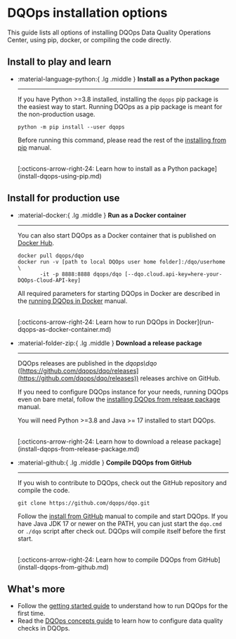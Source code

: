 # DQOps installation options
This guide lists all options of installing DQOps Data Quality Operations Center, using pip, docker, or compiling the code directly.

## Install to play and learn

<div class="grid cards grid-columns-150-pct" markdown>

-   :material-language-python:{ .lg .middle } __Install as a Python package__

    ---

    If you have Python >=3.8 installed, installing the `dqops` pip package is the easiest way to start.
    Running DQOps as a pip package is meant for the non-production usage.
    
    ```
    python -m pip install --user dqops
    ```
    
    Before running this command, please read the rest of the [installing from pip](install-dqops-using-pip.md) manual.

    <br/>
    [:octicons-arrow-right-24: Learn how to install as a Python package](install-dqops-using-pip.md)


</div>


## Install for production use

<div class="grid cards grid-columns-150-pct" markdown>

-   :material-docker:{ .lg .middle } __Run as a Docker container__

    ---

    You can also start DQOps as a Docker container that is published on [Docker Hub](https://hub.docker.com/r/dqops/dqo).

    ```
    docker pull dqops/dqo
    docker run -v [path to local DQOps user home folder]:/dqo/userhome \
           -it -p 8888:8888 dqops/dqo [--dqo.cloud.api-key=here-your-DQOps-Cloud-API-key]
    ```

    All required parameters for starting DQOps in Docker are described in the [running DQOps in Docker](run-dqops-as-docker-container.md) manual.

    <br/>
    [:octicons-arrow-right-24: Learn how to run DQOps in Docker](run-dqops-as-docker-container.md)


-   :material-folder-zip:{ .lg .middle } __Download a release package__

    ---

    DQOps releases are published in the *dqops\dqo* ([https://github.com/dqops/dqo/releases](https://github.com/dqops/dqo/releases)) releases archive on GitHub.

    If you need to configure DQOps instance for your needs, running DQOps even on bare metal, follow the
    [installing DQOps from release package](install-dqops-from-release-package.md) manual.

    You will need Python >=3.8 and Java >= 17 installed to start DQOps.

    <br/>
    [:octicons-arrow-right-24: Learn how to download a release package](install-dqops-from-release-package.md)


-   :material-github:{ .lg .middle } __Compile DQOps from GitHub__

    ---

    If you wish to contribute to DQOps, check out the GitHub repository and compile the code.

    ```
    git clone https://github.com/dqops/dqo.git
    ```

    Follow the [install from GitHub](install-dqops-from-github.md) manual to compile and start DQOps. If you have Java JDK 17
    or newer on the PATH, you can just start the `dqo.cmd` or `./dqo` script after check out. DQOps will compile itself
    before the first start.

    <br/>
    [:octicons-arrow-right-24: Learn how to compile DQOps from GitHub](install-dqops-from-github.md)

</div>


## What's more
- Follow the [getting started guide](../getting-started/index.md) to understand how to run DQOps for the first time.
- Read the [DQOps concepts guide](../dqo-concepts/index.md) to learn how to configure data quality checks in DQOps.
